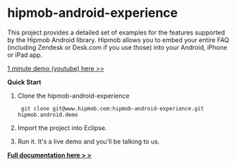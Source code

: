 hipmob-android-experience
=========================

This project provides a detailed set of examples for the features supported by the Hipmob Android library. Hipmob allows you to embed your entire FAQ (including Zendesk or Desk.com if you use those) into your Android, iPhone or iPad app. 

[1 minute demo (youtube) here >>](youtube.com/watch?v=ZOLpeJoYdEM)

**Quick Start**

1. Clone the hipmob-android-experience
 
        git clone git@www.hipmob.com:hipmob-android-experience.git hipmob.android.demo

2. Import the project into Eclipse.
3. Run it. It's a live demo and you'll be talking to us.

**[Full documentation here > >](http://www.hipmob.com/documentation/android.html)**
